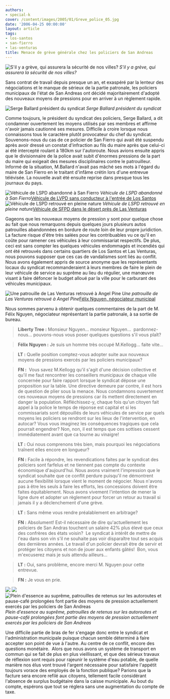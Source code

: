 ```yaml
---
authors:
- special-k
cover: /content/images/2005/01/Greve_police_05.jpg
date: '2006-04-25 00:00:00'
layout: article
tags:
- los-santos
- san-fierro
- las-venturas
title: Menace de grève générale chez les policiers de San Andreas
---
```



![S'il y a grève, qui assurera la sécurité de nos villes?](/content/images/2005/01/Greve_police_safetown.jpg)
_S'il y a grève, qui assurera la sécurité de nos villes?_

Sans contrat de travail depuis presque un an, et exaspéré par la lenteur des négociations et le manque de sérieux de la partie patronale, les policiers municipaux de l'état de San Andreas ont décidé majoritairement d'adopté des nouveaux moyens de pressions pour en arriver à un règlement rapide.

![Serge Ballard président du syndicat](/content/images/2005/01/Greve_police_Agent_Ballard.jpg)
_Serge Ballard président du syndicat_

Comme toujours, le président du syndicat des policiers, Serge Ballard, a dit condamner ouvertement les moyens utilisés par ses membres et affirme n'avoir jamais cautionné ses mesures. Difficile à croire lorsque nous connaissons tous le caractère plutôt provocateur du chef du syndicat. Souvenons-nous du cas de ce policier de San Fierro qui avait été suspendu après avoir dressé un constat d'infraction au fils du maire après que celui-ci ai été intercepté roulant à 180km sur l'autoroute. Nous avions ensuite appris que le divisionnaire de la police avait subit d'énormes pressions de la part du maire qui exigeait des mesures disciplinaires contre le patrouilleur. Informé de la situation, M.Ballard n'avait pas mâché ses mots à l'égard du maire de San Fierro en le traitant d'infâme crétin lors d'une entrevue télévisée. La nouvelle avait été ensuite reprise dans presque tous les journaux du pays.

![Véhicule de LSPD abandonné à San Fierro](/content/images/2005/01/Greve_police_02.jpg)
_Véhicule de LSPD abandonné à San Fierro_[Véhicule de LVPD sans conducteur à l'entrée de Los Santos](/content/images/2005/01/Greve_police_03.jpg)
![Véhicule de LSPD retrouvé en pleine nature](/content/images/2005/01/Greve_police_01.jpg)
_Véhicule de LSPD retrouvé en pleine nature_[Véhicule de SFPD dans le désert près de Las Venturas](/content/images/2005/01/Greve_police_06.jpg)

Gageons que les nouveaux moyens de pression y sont pour quelque chose au fait que nous remarquons depuis quelques jours plusieurs autos patrouilles abandonnées en bordure de route loin de leur propre juridiction. La facture risque d'être très salées pour les contribuables vu ce qu'il en coûte pour ramener ces véhicules à leur commissariat respectifs. De plus, ceci est sans compter les quelques véhicules endommagés et incendiés qui ont été retrouvés dans certains quartiers de Los Santos et Las Venturas, nous pouvons supposer que ces cas de vandalismes sont liés au conflit. Nous avons également appris de source anonyme que les représentants locaux du syndicat recommanderaient à leurs membres de faire le plein de leur véhicule de service au suprême au lieu du régulier, une manœuvre visant à faire défoncer le budget alloué par la ville pour le carburant des véhicules municipaux.

![Une patrouille de Las Venturas retrouvé à Angel Pine](/content/images/2005/01/Greve_police_04.jpg)
_Une patrouille de Las Venturas retrouvé à Angel Pine_[Félix Nguyen, négociateur municipal](/content/images/2005/01/Greve_police_Nguyen.jpg)

Nous sommes parvenu à obtenir quelques commentaires de la part de M. Félix Nguyen, négociateur représentant la partie patronale, à sa sortie de bureau.

> **Liberty Tree :** Monsieur Nguyen... monsieur Nguyen...&nbsp; pardonnez-nous... pouvons-nous vous poser quelques questions s'il vous plaît?

> **Félix Nguyen :** Je suis un homme très occupé M.Kellogg... faite vite...

> **LT :** Quelle position comptez-vous adopter suite aux nouveaux moyens de pressions exercés par les policiers municipaux?

> **FN :** &nbsp;Vous savez M.Kellogg qu'il s'agit d'une décision collective et qu'il me faut rencontrer les conseillers municipaux de chaque ville concernée pour faire rapport lorsque le syndicat dépose une proposition sur la table. Une directive demeure par contre, il est hors de question de plier sous la menace. Nous condamnons ouvertement ces nouveaux moyens de pressions car ils mettent directement en danger la population. Réfléchissez-y, chaque fois qu'un citoyen fait appel à la police le temps de réponse est capital et si les commissariats sont dépouillés de leurs véhicules de service par quels moyens les policiers se rendront sur les lieux de l'intervention, en autocar? Vous vous imaginez les conséquences tragiques que cela pourrait engendrer? Non, non, il est temps que ces sottises cessent immédiatement avant que ca tourne au vinaigre!

> **LT :** Oui nous comprenons très bien, mais pourquoi les négociations traînent elles encore en longueur?

> **FN :** Facile à répondre, les revendications faites par le syndicat des policiers sont farfelus et ne tiennent pas compte du contexte économique d'aujourd'hui. Nous avons vraiment l'impression que le syndicat souhaite que ce conflit perdure puisqu'il ne démontrent aucune flexibilité lorsque vient le moment de négocier. Nous n'avons pas à être les seuls à faire les efforts, les concessions doivent être faites équitablement. Nous avons vivement l'intention de mener la ligne dure et adopter un règlement pour forcer un retour au travail si jamais il y a déclenchement d'une grève.

> **LT :** Sans même vous rendre préalablement en arbitrage?

> **FN :** Absolument! Est-il nécessaire de dire qu'actuellement les policiers de San Andras touchent un salaire 42% plus élevé que ceux des confrères des états voisin?&nbsp; Le syndicat à intérêt de mettre de l'eau dans son vin s'il ne souhaite pas voir disparaître tout ses acquis des dernières années. Le travail d'un policier devrait être de servir et protéger les citoyens et non de jouer aux enfants gâtés!&nbsp; Bon, vous m'excuserez mais je suis attendu ailleurs...

> **LT :** Oui, sans problème, encore merci M. Nguyen pour cette entrevue.

> **FN :** Je vous en prie.

![](/content/images/2005/01/Greve_police_essence.jpg)
![](/content/images/2005/01/Greve_police_retenus.jpg)
![Plein d'essence au suprême, patrouilles de retenus sur les autoroutes et pause-café prolongées font partie des moyens de pression actuellement exercés par les policiers de San Andreas](/content/images/2005/01/Greve_police_snack.jpg)
_Plein d'essence au suprême, patrouilles de retenus sur les autoroutes et pause-café prolongées font partie des moyens de pression actuellement exercés par les policiers de San Andreas_

Une difficile partie de bras de fer s'engage donc entre le syndicat et l'administration municipale puisque chacun semble déterminé à faire accepter son point de vue à l'autre. Au centre de ce conflit, encore des questions monétaire.&nbsp; Alors que nous avons un système de transport en commun qui se fait de plus en plus vieillissant, et que des sérieux travaux de réflexion sont requis pour rajeunir le système d'eau potable, de quelle manière nos élus vont trouvé l'argent nécessaire pour satisfaire l'appétit toujours vorace des employés de la fonction publique? Parions que la facture sera encore refilé aux citoyens, tellement facile considérant l'absence de surplus budgétaire dans la caisse municipale. Au bout du compte, espérons que tout se réglera sans une augmentation du compte de taxe.